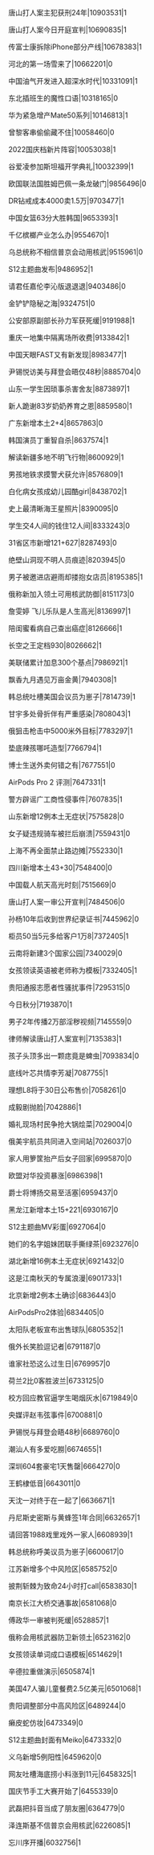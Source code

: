 唐山打人案主犯获刑24年|10903531|1

唐山打人案今日开庭宣判|10690835|1

传富士康拆除iPhone部分产线|10678383|1

河北的第一场雪来了|10662201|0

中国油气开发进入超深水时代|10331091|1

东北插班生的魔性口语|10318165|0

华为紧急增产Mate50系列|10146813|1

曾黎客串偷偷藏不住|10058460|0

2022国庆档新片阵容|10053038|1

谷爱凌参加斯坦福开学典礼|10032399|1

欧国联法国胜姆巴佩一条龙破门|9856496|0

DR钻戒成本4000卖1.5万|9703477|1

中国女篮63分大胜韩国|9653393|1

千亿槟榔产业怎么办|9554670|1

乌总统称不相信普京会动用核武|9515961|0

S12主题曲发布|9486952|1

请君任嘉伦李沁版退退退|9403486|0

金铲铲隐秘之海|9324751|0

公安部原副部长孙力军获死缓|9191988|1

重庆一地集中隔离场所收费|9133842|1

中国天眼FAST又有新发现|8983477|1

尹锡悦访美与拜登会晤仅48秒|8885704|0

山东一学生因琐事杀害舍友|8873897|1

新人跪谢83岁奶奶养育之恩|8859580|1

广东新增本土2+4|8657863|0

韩国演员丁重智自杀|8637574|1

解读新疆多地不明飞行物|8600929|1

男孩地铁求摸警犬获允许|8576809|1

白化病女孩成幼儿园酷girl|8438702|1

史上最清晰海王星照片|8390095|0

学生交4人间的钱住12人间|8333243|0

31省区市新增121+627|8287493|0

绝壁山洞现不明人员痕迹|8203945|0

男子被邀进店避雨却搂抱女店员|8195385|1

俄称新加入领土可用核武防御|8151173|0

詹雯婷 飞儿乐队是人生高光|8136997|1

陪闺蜜看病自己查出癌症|8126666|1

长空之王定档930|8026662|1

美联储累计加息300个基点|7986921|1

飘香九月遇见万亩金黄|7940308|1

韩总统吐槽美国会议员为崽子|7814739|1

甘宇多处骨折伴有严重感染|7808043|1

俄狙击枪击中5000米外目标|7783297|1

垫底辣孩哪吒造型|7766794|1

博士生送外卖何错之有|7677551|0

AirPods Pro 2 评测|7647331|1

警方辟谣广工商性侵事件|7607835|1

山东新增12例本土无症状|7575828|0

女子疑违规骑车被拦后崩溃|7559431|0

上海不再全面禁止路边摊|7552330|1

四川新增本土43+30|7548400|0

中国载人航天高光时刻|7515669|0

唐山打人案一审公开宣判|7484506|0

孙杨10年后收到世界纪录证书|7445962|0

柜员50当5元多给客户1万8|7372405|1

云南将新建3个国家公园|7340029|0

女孩领读英语被老师称为模板|7332405|1

贵阳通报志愿者性骚扰事件|7295315|0

今日秋分|7193870|1

男子2年传播2万部淫秽视频|7145559|0

律师解读唐山打人案宣判|7135383|1

孩子头顶多出一颗痣竟是蜱虫|7093834|0

底线叶芯共情李芳凝|7087755|1

理想L8将于30日公布售价|7058261|0

成毅剧抛脸|7042886|1

婚礼现场村民争抢大锅烩菜|7029004|0

俄美宇航员共同进入空间站|7026037|0

家人用箩筐抬产后女子回家|6995870|0

欧盟对华投资暴涨|6986398|1

爵士将博扬交易至活塞|6959437|0

黑龙江新增本土15+221|6930167|0

S12主题曲MV彩蛋|6927064|0

她们的名字姐妹团联手撕绿茶|6923276|0

湖北新增16例本土无症状|6921432|0

这是江南秋天的专属浪漫|6901733|1

北京新增2例本土确诊|6836443|0

AirPodsPro2体验|6834405|0

太阳队老板宣布出售球队|6805352|1

俄外长笑脸逗记者|6791187|0

谁家社恐这么过生日|6769957|0

荷兰2比0客胜波兰|6733125|0

校方回应教官逼学生喝烟灰水|6719849|0

央媒评赵韦弦事件|6700881|0

尹锡悦与拜登会晤48秒|6689760|0

潮汕人有多爱吃朥|6674655|1

深圳604套豪宅1天售罄|6664270|0

王鹤棣低音|6643011|0

天沈一对终于在一起了|6636671|1

丹尼斯史密斯与黄蜂签1年合同|6632657|1

请回答1988戏里戏外一家人|6608939|1

韩总统称呼美议员为崽子|6600617|0

江苏新增多个中风险区|6585752|0

披荆斩棘为致命24小时打call|6583830|1

南京长江大桥交通事故|6581068|0

傅政华一审被判死缓|6528857|1

俄称会用核武器防卫新领土|6523162|0

女孩领读单词成口语模板|6514629|1

辛德拉重做演示|6505874|1

美国47人骗儿童餐费2.5亿美元|6501068|1

贵阳调整部分中高风险区|6489244|0

癞皮蛇仿妆|6473349|0

S12主题曲封面有Meiko|6473332|0

义乌新增5例阳性|6459620|0

网友吐槽海底捞小料涨到11元|6458325|1

国庆节手工大赛开始了|6455339|0

武磊把抖音当成了朋友圈|6364779|0

泽连斯基不信普京会用核武|6226085|1

忘川序开播|6032756|1

